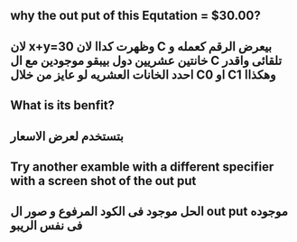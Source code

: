 ## why the out put of this Equtation = $30.00?
 ## لان x+y=30 وظهرت كداا لان C بيعرض الرقم كعمله و خانتين عشريين دول بيبقو موجودين مع ال C تلقائى واقدر احدد الخانات  العشريه لو عايز من خلال C0 او C1 وهكذاا

## What is its benfit?
## بتستخدم لعرض الاسعار 
## Try another examble with a different specifier with a screen shot of the out put
## الحل موجود فى الكود المرفوع و صور ال out put موجوده فى نفس الريبو
